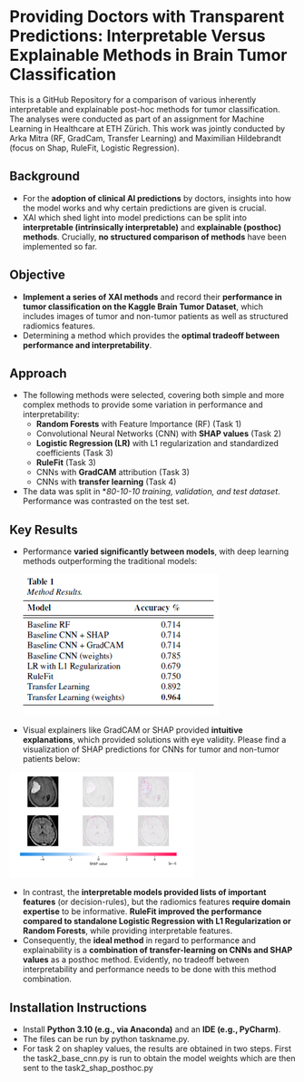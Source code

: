 # Providing Doctors with Transparent Predictions: Interpretable Versus Explainable Methods in Brain Tumor Classification
This is a GitHub Repository for a comparison of various inherently interpretable and explainable post-hoc methods for tumor classification. The analyses were conducted as part of an assignment for Machine Learning in Healthcare at ETH Zürich. This work was jointly conducted by Arka Mitra (RF, GradCam, Transfer Learning) and Maximilian Hildebrandt (focus on Shap, RuleFit, Logistic Regression).

## Background
* For the **adoption of clinical AI predictions** by doctors, insights into how the model works and why certain predictions are given is crucial.
* XAI which shed light into model predictions can be split into **interpretable (intrinsically interpretable)** and **explainable (posthoc) methods**. Crucially, **no structured comparison of methods** have been implemented so far.

## Objective
* **Implement a series of XAI methods** and record their **performance in tumor classification on the Kaggle Brain Tumor Dataset**, which includes images of tumor and non-tumor patients as well as structured radiomics features.
* Determining a method which provides the **optimal tradeoff between performance and interpretability**.

## Approach
* The following methods were selected, covering both simple and more complex methods to provide some variation in performance and interpretability:
  * **Random Forests** with Feature Importance (RF) (Task 1)
  * Convolutional Neural Networks (CNN) with **SHAP values** (Task 2)
  * **Logistic Regression (LR)** with L1 regularization and standardized coefficients (Task 3)
  * **RuleFit** (Task 3)
  * CNNs with **GradCAM** attribution (Task 3)
  * CNNs with **transfer learning** (Task 4)
* The data was split in **80-10-10 training, validation, and test dataset*. Performance was contrasted on the test set.

## Key Results
* Performance **varied significantly between models**, with deep learning methods outperforming the traditional models:

  ![Model Performance Table](03_images/performance_scores.png)

* Visual explainers like GradCAM or SHAP provided **intuitive explanations**, which provided solutions with eye validity. Please find a visualization of SHAP predictions for CNNs for tumor and non-tumor patients below:

![SHAP heatmap](03_images/SHAP_heatmap.png)

* In contrast, the **interpretable models provided lists of important features** (or decision-rules), but the radiomics features **require domain expertise** to be informative. **RuleFit improved the performance compared to standalone Logistic Regression with L1 Regularization or Random Forests**, while providing interpretable features.
* Consequently, the **ideal method** in regard to performance and explainability is a **combination of transfer-learning on CNNs and SHAP values** as a posthoc method. Evidently, no tradeoff between interpretability and performance needs to be done with this method combination. 

## Installation Instructions
* Install **Python 3.10 (e.g., via Anaconda)** and an **IDE (e.g., PyCharm)**. 
* The files can be run by python taskname.py. 
* For task 2 on shapley values, the results are obtained in two steps. First the task2_base_cnn.py is run to obtain the model weights which are then sent to the task2_shap_posthoc.py
